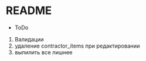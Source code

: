 # README

* ToDo
1. Валидации
2. удаление contractor_items при редактировании
3. выпилить все лишнее
